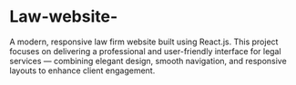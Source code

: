 # Law-website-
A modern, responsive law firm website built using React.js. This project focuses on delivering a professional and user-friendly interface for legal services — combining elegant design, smooth navigation, and responsive layouts to enhance client engagement.
